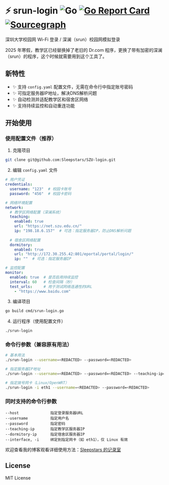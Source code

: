 # ⚡ srun-login ![Go](https://github.com/Sleepstars/SZU-login/workflows/Go/badge.svg) [![Go Report Card](https://goreportcard.com/badge/github.com/Sleepstars/SZU-login)](https://goreportcard.com/report/github.com/Sleepstars/SZU-login) [![Sourcegraph](https://img.shields.io/badge/view%20on-Sourcegraph-brightgreen.svg?logo=sourcegraph)](https://sourcegraph.com/github.com/Sleepstars/SZU-login)

深圳大学校园网 Wi-Fi 登录 / 深澜（srun）校园网模拟登录

2025 年寒假，教学区已经替换掉了老旧的 Dr.com 程序，更换了带有加密的深澜（srun）的程序，这个时候就需要用到这个工具了。

## 新特性

- ✨ 支持 `config.yaml` 配置文件，无需在命令行中指定账号密码
- ✨ 可指定服务器IP地址，解决DNS解析问题
- ✨ 自动检测并适配教学区和宿舍区网络
- ✨ 支持持续监控和自动重连功能

## 开始使用

### 使用配置文件（推荐）

1. 克隆项目
```bash
git clone git@github.com:Sleepstars/SZU-login.git
```

2. 编辑 `config.yaml` 文件
```yaml
# 用户凭证
credentials:
  username: "123"  # 校园卡账号
  password: "456"  # 校园卡密码

# 网络环境配置
network:
  # 教学区网络配置（深澜系统）
  teaching:
    enabled: true
    url: "https://net.szu.edu.cn/"
    ip: "198.18.6.157"  # 可选：指定服务器IP，防止DNS解析问题
  
  # 宿舍区网络配置
  dormitory:
    enabled: true
    url: "http://172.30.255.42:801/eportal/portal/login/"
    ip: ""  # 可选：指定服务器IP

# 监控配置
monitor:
  enabled: true  # 是否启用持续监控
  interval: 60   # 检查间隔（秒）
  test_urls:     # 用于测试网络连通性的URL
    - "https://www.baidu.com"
```

3. 编译项目
```bash
go build cmd/srun-login.go
```

4. 运行程序（使用配置文件）
```bash
./srun-login
```

### 命令行参数（兼容原有用法）

```bash
# 基本用法
./srun-login --username=<REDACTED> --password=<REDACTED>

# 指定服务器IP地址
./srun-login --username=<REDACTED> --password=<REDACTED> --teaching-ip=198.18.6.157

# 指定拨号网卡（Linux/OpenWRT）
./srun-login -i eth1 --username=<REDACTED> --password=<REDACTED>
```

### 同时支持的命令行参数

```
--host              指定登录服务器URL
--username          指定用户名
--password          指定密码
--teaching-ip       指定教学区服务器IP
--dormitory-ip      指定宿舍区服务器IP
--interface, -i     绑定到指定网卡（如 eth1），仅 Linux 有效
```

欢迎查看我的博客观看详细使用方法：[Sleepstars 的记录室](https://blog.sleepstars.net/archives/shen-zhen-da-xue-jiao-xue-qu-xiao-yuan-wang-windows-zi-dong-deng-lu-xin-shou-xiang-xi-lie-er)

## License

MIT License
